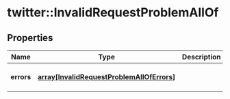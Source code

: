 # twitter::InvalidRequestProblemAllOf


## Properties
Name | Type | Description | Notes
------------ | ------------- | ------------- | -------------
**errors** | [**array[InvalidRequestProblemAllOfErrors]**](InvalidRequestProblem_allOf_errors.md) |  | [optional] [Min. items: 1] 


